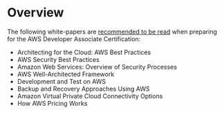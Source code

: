 # Overview

The following white-papers are [recommended to be read](https://aws.amazon.com/certification/certification-prep/) when preparing for the AWS Developer Associate Certification:
- Architecting for the Cloud: AWS Best Practices
- AWS Security Best Practices
- Amazon Web Services: Overview of Security Processes
- AWS Well-Architected Framework
- Development and Test on AWS
- Backup and Recovery Approaches Using AWS
- Amazon Virtual Private Cloud Connectivity Options
- How AWS Pricing Works
